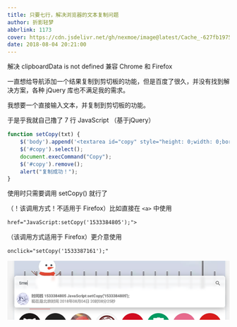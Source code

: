 ```yaml
---
title: 只要七行，解决浏览器的文本复制问题
author: 折影轻梦
abbrlink: 1173
cover: https://cdn.jsdelivr.net/gh/nexmoe/image@latest/Cache_-627fb1975be76d60..jpg
date: 2018-08-04 20:21:00
---
```

解决 clipboardData is not defined
兼容 Chrome 和 Firefox

<!--more-->

一直想给导航添加一个结果复制到剪切板的功能，但是百度了很久，并没有找到解决方案，各种 jQuery 库也不满足我的需求。

我想要一个直接输入文本，并复制到剪切板的功能。

于是乎我就自己撸了 7 行 JavaScript （基于jQuery）

```javascript
function setCopy(txt) {
    $('body').append('<textarea id="copy" style="height: 0;width: 0;border: 0;opacity:0;">'+txt+'</textarea>');
    $('#copy').select();
    document.execCommand("Copy");
    $('#copy').remove();
    alert("复制成功！");
}
```


使用时只需要调用 setCopy() 就行了

（！该调用方式！不适用于 Firefox）比如直接在 `<a>` 中使用

```html
href="JavaScript:setCopy('1533384805');">
```

（该调用方式适用于 Firefox）更介意使用

```html
onclick="setCopy('1533387161');"
```

![](../../images/只要七行，解决浏览器的文本复制问题/5b84006897efd.png)
